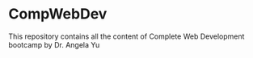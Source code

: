 # CompWebDev
This repository contains all the content of Complete Web Development bootcamp by Dr. Angela Yu
